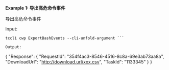 **Example 1: 导出高危命令事件**

导出高危命令事件

Input: 

```
tccli cwp ExportBashEvents --cli-unfold-argument ```

Output: 
```
{
    "Response": {
        "RequestId": "354f4ac3-8546-4516-8c8a-69e3ab73aa8a",
        "DownloadUrl": "http://download.url/xxx.csv",
        "TaskId": "1133345"
    }
}
```

